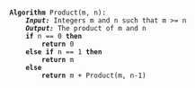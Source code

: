 <pre><code>
<b>Algorithm</b> Product(m, n):
    <i><b>Input:</b></i> Integers m and n such that m >= n
    <i><b>Output:</b></i> The product of m and n
    <b>if</b> n == 0 <b>then</b>
        <b>return</b> 0
    <b>else if</b> n == 1 <b>then</b>
        <b>return</b> m
    <b>else</b>
        <b>return</b> m + Product(m, n-1)
</code></pre>